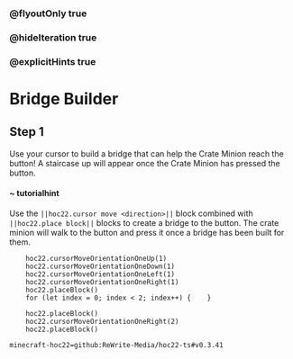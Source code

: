 ### @flyoutOnly true
### @hideIteration true
### @explicitHints true


# Bridge Builder

## Step 1
Use your cursor to build a bridge that can help the Crate Minion reach the button! A staircase up will appear once the Crate Minion has pressed the button.

#### ~ tutorialhint 
Use the ``||hoc22.cursor move <direction>||`` block combined with ``||hoc22.place block||`` blocks to create a bridge to the button. The crate minion will walk to the button and press it once a bridge has been built for them.



```ghost
    hoc22.cursorMoveOrientationOneUp(1)
    hoc22.cursorMoveOrientationOneDown(1)
    hoc22.cursorMoveOrientationOneLeft(1)
    hoc22.cursorMoveOrientationOneRight(1)
    hoc22.placeBlock()
    for (let index = 0; index < 2; index++) {    }
```
```template
    hoc22.placeBlock()
    hoc22.cursorMoveOrientationOneRight(2)  
    hoc22.placeBlock() 
```
```package
minecraft-hoc22=github:ReWrite-Media/hoc22-ts#v0.3.41
```